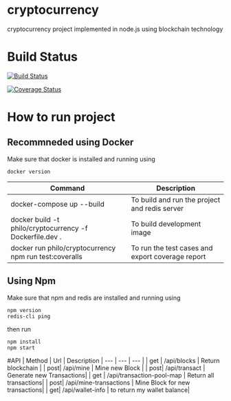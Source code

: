 # cryptocurrency
cryptocurrency project implemented in node.js using blockchain technology

# Build Status
[![Build Status](https://travis-ci.org/phella/cryptocurrency.svg?branch=master)](https://travis-ci.org/phella/cryptocurrency)

[![Coverage Status](https://coveralls.io/repos/github/phella/cryptocurrency/badge.svg?branch=)](https://coveralls.io/github/phella/cryptocurrency?branch=)

# How to run project

## Recommneded using Docker
Make sure that docker is installed and running using 
```
docker version
```

| Command | Description |
| --- | --- |
| docker-compose up --build| To build and run the project and redis server |
| docker build -t philo/cryptocurrency -f Dockerfile.dev . | To build development image |
| docker run philo/cryptocurrency npm run test:coveralls | To run the test cases and export coverage report |


## Using Npm
Make sure that npm and redis are installed and running using 
```
npm version
redis-cli ping
```
then run 
```
npm install
npm start
```

#API
| Method | Url | Description
| --- | --- | --- |
| get | /api/blocks | Return blockchain |
| post| /api/mine | Mine new Block |
| post| /api/transact | Generate new Transactions|
| get | /api/transaction-pool-map | Return all transactions|
| post| /api/mine-transactions | Mine Block for new transactions|
| get| /api/wallet-info | to return my wallet balance|


